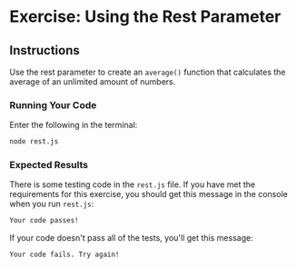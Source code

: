 # Exercise: Using the Rest Parameter

## Instructions

Use the rest parameter to create an `average()` function that calculates the average of an unlimited amount of numbers.

### Running Your Code

Enter the following in the terminal:

```bash
node rest.js
```

### Expected Results

There is some testing code in the `rest.js` file. If you have met the requirements for this exercise, you should get this message in the console when you run `rest.js`:

```bash
Your code passes!
```

If your code doesn't pass all of the tests, you'll get this message:

```bash
Your code fails. Try again!
```
